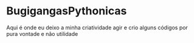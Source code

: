 # BugigangasPythonicas
Aqui é onde eu deixo a minha criatividade agir e crio alguns códigos por pura vontade e não utilidade
